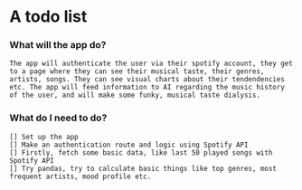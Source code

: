 # A todo list

### What will the app do?
    The app will authenticate the user via their spotify account, they get to a page where they can see their musical taste, their genres, artists, songs. They can see visual charts about their tendendencies etc. The app will feed information to AI regarding the music history of the user, and will make some funky, musical taste dialysis.

### What do I need to do?
    [] Set up the app
    [] Make an authentication route and logic using Spotify API
    [] Firstly, fetch some basic data, like last 50 played songs with Spotify API
    [] Try pandas, try to calculate basic things like top genres, most frequent artists, mood profile etc.
